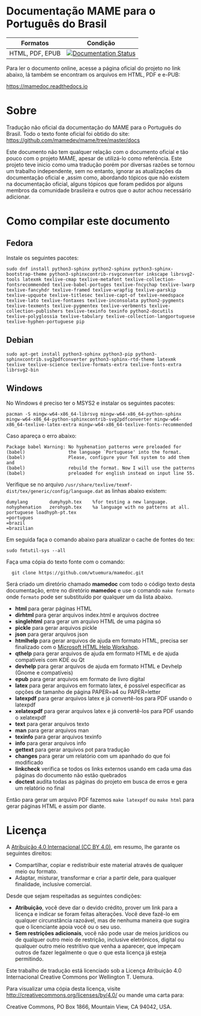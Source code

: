 # Documentação MAME para o Português do Brasil

| Formatos        | Condição           |
| ------------- |:-------------:| 
HTML, PDF, EPUB| [![Documentation Status](https://readthedocs.org/projects/mamedoc/badge/?version=latest)](https://mamedoc.readthedocs.io/pt/latest/?badge=latest)

Para ler o documento online, acesse a página oficial do projeto no link
abaixo, lá também se encontram os arquivos em HTML, PDF e e-PUB:

https://mamedoc.readthedocs.io

# Sobre

Tradução não oficial da documentação do MAME para o Português do Brasil.
Todo o texto fonte oficial foi obtido do site:
https://github.com/mamedev/mame/tree/master/docs

Este documento não tem qualquer relação com o documento oficial e tão
pouco com o projeto MAME, apesar de utilizá-lo como referência. Este
projeto teve inicio como uma tradução porém por diversas razões se
tornou um trabalho independente, sem no entanto, ignorar as atualizações
da documentação oficial e ,assim como, abordando tópicos que não existem
na documentação oficial, alguns tópicos que foram pedidos por alguns
membros da comunidade brasileira e outros que o autor achou necessário
adicionar.

# Como compilar este documento

## Fedora

Instale os seguintes pacotes:

```
sudo dnf install python3-sphinx python2-sphinx python3-sphinx-bootstrap-theme python3-sphinxcontrib-rsvgconverter inkscape librsvg2-tools latexmk texlive-cmap texlive-metafont texlive-collection-fontsrecommended texlive-babel-portuges texlive-fncychap texlive-lwarp texlive-fancyhdr texlive-framed texlive-wrapfig texlive-parskip texlive-upquote texlive-titlesec texlive-capt-of texlive-needspace texlive-lato texlive-fontaxes texlive-inconsolata python2-pygments texlive-texments texlive-pygmentex texlive-verbments texlive-collection-publishers texlive-texinfo texinfo python2-docutils texlive-polyglossia texlive-tabulary texlive-collection-langportuguese texlive-hyphen-portuguese pip
```

## Debian

```
sudo apt-get install python3-sphinx python3-pip python3-sphinxcontrib.svg2pdfconverter python3-sphinx-rtd-theme latexmk texlive texlive-science texlive-formats-extra texlive-fonts-extra librsvg2-bin
```

## Windows

No Windows é preciso ter o MSYS2 e instalar os seguintes pacotes:

```
pacman -S mingw-w64-x86_64-librsvg mingw-w64-x86_64-python-sphinx mingw-w64-x86_64-python-sphinxcontrib-svg2pdfconverter mingw-w64-x86_64-texlive-latex-extra mingw-w64-x86_64-texlive-fonts-recommended
```

Caso apareça o erro abaixo:

```
Package babel Warning: No hyphenation patterns were preloaded for
(babel)                the language `Portuguese' into the format.
(babel)                Please, configure your TeX system to add them and
(babel)                rebuild the format. Now I will use the patterns
(babel)                preloaded for english instead on input line 55.
```
Verifique se no arquivo `/usr/share/texlive/texmf-dist/tex/generic/config/language.dat`
as linhas abaixo existem:

```
dumylang        dumyhyph.tex    %for testing a new language.
nohyphenation   zerohyph.tex    %a language with no patterns at all.
portuguese loadhyph-pt.tex
=portugues
=brazil
=brazilian
```

Em seguida faça o comando abaixo para atualizar o cache de fontes do
tex:

```
sudo fmtutil-sys --all
```

Faça uma cópia do texto fonte com o comando:

```
  git clone https://github.com/wtuemura/mamedoc.git
```


Será criado um diretório chamado **mamedoc** com todo o código texto
desta documentação, entre no diretório **mamedoc** e use o comando `make
formato` onde `formato` pode ser substituído por qualquer um da lista
abaixo.

- **html** para gerar páginas HTML
- **dirhtml** para gerar arquivos index.html e arquivos doctree
- **singlehtml** para gerar um arquivo HTML de uma página só
- **pickle** para gerar arquivos pickle
- **json** para gerar arquivos json
- **htmlhelp** para gerar arquivos de ajuda em formato HTML, precisa ser finalizado com o [Microsoft HTML Help Workshop](https://www.microsoft.com/en-us/download/details.aspx?id=21138).
- **qthelp** para gerar arquivos de ajuda em formato HTML e de ajuda compatíveis com KDE ou Qt
- **devhelp** para gerar arquivos de ajuda em formato HTML e Devhelp (Gnome e compatíveis)
- **epub** para gerar arquivos em formato de livro digital
- **latex** para gerar arquivos em formato latex, é possível especificar as opções de tamanho de página PAPER=a4 ou PAPER=letter
- **latexpdf** para gerar arquivos latex e já convertê-los para PDF usando o latexpdf
- **xelatexpdf** para gerar arquivos latex e já convertê-los para PDF usando o xelatexpdf
- **text** para gerar arquivos texto
- **man** para gerar arquivos man
- **texinfo** para gerar arquivos texinfo
- **info** para gerar arquivos info
- **gettext** para gerar arquivos pot para tradução
- **changes** para gerar um relatório com um apanhado do que foi modificado
- **linkcheck** verifica se todos os links externos usando em cada uma das páginas do documento não estão quebrados
- **doctest** audita todas as páginas do projeto em busca de erros e gera um relatório no final

Então para gerar um arquivo PDF fazemos `make latexpdf` ou `make html`
para gerar páginas HTML e assim por diante.

# Licença

A [Atribuição 4.0 Internacional (CC BY 4.0)](https://creativecommons.org/licenses/by/4.0/legalcode.pt), em resumo, lhe garante os seguintes direitos:

- Compartilhar, copiar e redistribuir este material através de qualquer meio ou formato.
- Adaptar, misturar, transformar e criar a partir dele, para qualquer finalidade, inclusive comercial.

Desde que sejam respeitadas as seguintes condições:

- **Atribuição**, você deve dar o devido crédito, prover um link para a
  licença e indicar se foram feitas alterações. Você deve fazê-lo em
  qualquer circunstância razoável, mas de nenhuma maneira que sugira que
  o licenciante apoia você ou o seu uso.
- **Sem restrições adicionais**, você não pode usar de meios jurídicos
  ou de qualquer outro meio de restrição, inclusive eletrônicos, digital
  ou qualquer outro meio restritivo que venha a aparecer, que impeçam
  outros de fazer legalmente o que o que esta licença já esteja
  permitindo.

Este trabalho de tradução está licenciado sob a Licença Atribuição 4.0
Internacional Creative Commons por Wellington T. Uemura.

Para visualizar uma cópia desta licença, visite http://creativecommons.org/licenses/by/4.0/ ou mande uma carta para:

Creative Commons, PO Box 1866, Mountain View, CA 94042, USA.
